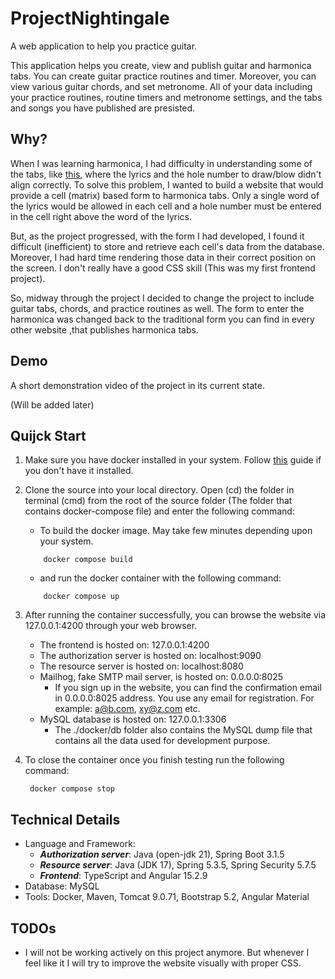 # ProjectNightingale

A web application to help you practice guitar.

This application helps you create, view and publish guitar and harmonica tabs. You can create guitar practice routines and timer. Moreover, you can view various guitar chords, and set metronome. All of your data including your practice routines, routine timers and metronome settings, and the tabs and songs you have published are presisted.

## Why?
When I was learning harmonica, I had difficulty in understanding some of the tabs, like [this](https://www.harptabs.com/song.php?ID=18762), where the lyrics and the hole number to draw/blow didn't align correctly. To solve this problem, I wanted to build a website that would provide a cell (matrix) based form to harmonica tabs. Only a single word of the lyrics would be allowed in each cell and a hole number must be entered in the cell right above the word of the lyrics. 

But, as the project progressed, with the form I had developed, I found it difficult (inefficient) to store and retrieve each cell's data from the database. Moreover, I had hard time rendering those data in their correct position on the screen. I don't really have a good CSS skill (This was my first frontend project).

So, midway through the project I decided to change the project to include guitar tabs, chords, and practice routines as well. The form to enter the harmonica was changed back to the traditional form you can find in every other website ,that publishes harmonica tabs.

## Demo
A short demonstration video of the project in its current state. 

(Will be added later)


## Quijck Start

1. Make sure you have docker installed in your system. Follow [this](https://docs.docker.com/engine/install/) guide if you don't have it installed.

2. Clone the source into your local directory. Open (cd) the folder in terminal (cmd) from the root of the source folder (The folder that contains docker-compose file) and enter the following command:
    * To build the docker image. May take few minutes depending upon your system.
    ```
        docker compose build
    ```

    * and run the docker container with the following command:
    ```
        docker compose up
    ```

3.  After running the container successfully, you can browse the website via 127.0.0.1:4200 through your web browser.
    * The frontend is hosted on: 127.0.0.1:4200
    * The authorization server is hosted on: localhost:9090
    * The resource server is hosted on: localhost:8080
    * Mailhog, fake SMTP mail server, is hosted on: 0.0.0.0:8025    
      * If you sign up in the website, you can find the confirmation email in 0.0.0.0:8025 address. You use any email for registration. For example: a@b.com, xy@z.com etc.
    * MySQL database is hosted on: 127.0.0.1:3306
      * The ./docker/db folder also contains the MySQL dump file that contains all the data used for development purpose.

4. To close the container once you finish testing run the following command:
   ```
    docker compose stop
   ```  

## Technical Details

* Language and Framework:
  * **_Authorization server_**: Java (open-jdk 21), Spring Boot 3.1.5
  * **_Resource server_**: Java (JDK 17), Spring 5.3.5, Spring Security 5.7.5
  * **_Frontend_**: TypeScript and Angular 15.2.9
* Database: MySQL
* Tools: Docker, Maven, Tomcat 9.0.71, Bootstrap 5.2, Angular Material


## TODOs
* I will not be working actively on this project anymore. But whenever I feel like it I will try to improve the website visually with proper CSS. 






